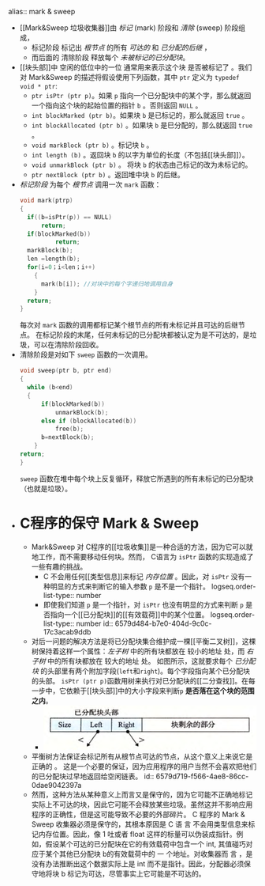 alias:: mark & sweep

- [[Mark&Sweep 垃圾收集器]]由 *标记* (mark) 阶段和 *清除* (sweep) 阶段组成，
	- 标记阶段 标记出 *根节点* 的所有 *可达的* 和 *已分配的后继* ，
	- 而后面的 清除阶段 释放每个 *未被标记的已分配块*。
- [[块头部]]中 空闲的低位中的一位 通常用来表示这个块 是否被标记了 。我们对 Mark&Sweep 的描述将假设使用下列函数，其中 `ptr` 定义为 `typedef void * ptr`:
	- `ptr isPtr (ptr p)`。如果 `p` 指向一个已分配块中的某个字，那么就返回一个指向这个块的起始位置的指针 `b` 。否则返回 `NULL` 。
	- `int blockMarked (ptr b)`。如果块 `b` 是已标记的，那么就返回 `true` 。
	- `int blockAllocated (ptr b)` 。如果块 `b` 是巳分配的，那么就返回 `true` 。
	- `void markBlock (ptr b)` 。标记块 `b` 。
	- `int length (b)` 。返回块 `b` 的以字为单位的长度（不包括[[块头部]]）。
	- `void unmarkBlock (ptr b)` 。 将块 `b` 的状态由己标记的改为未标记的。
	- `ptr nextBlock (ptr b)` 。返回堆中块 `b` 的后继。
- *标记阶段* 为每个 *根节点* 调用一次 `mark` 函数：
  ``` c
  void mark(ptrp)
  {
  	if((b=isPtr(p)) == NULL)
  		return;
  	if(blockMarked(b))
        	return;
  	markBlock(b);
  	len =length(b);
  	for(i=0；i<len；i++)
      {
  		mark(b[i]); //对块中的每个字递归地调用自身
      }
  	return;
  }
  ```
  每次对 `mark` 函数的调用都标记某个根节点的所有未标记并且可达的后继节点。
  在标记阶段的末尾，任何未标记的已分配块都被认定为是不可达的，是垃圾，可以在清除阶段回收。
- 清除阶段是对如下 `sweep` 函数的一次调用。 
  ``` c
  void sweep(ptr b, ptr end)
  {
  	while (b<end) 
  	{
  		if(blockMarked(b))
  			unmarkBlock(b);
  		else if (blockAllocated(b))
  			free(b);
  		b=nextBlock(b);
      }
  return;
  }
  ```
  `sweep` 函数在堆中每个块上反复循环，释放它所遇到的所有未标记的已分配块（也就是垃圾）。
- # C程序的保守 Mark & Sweep
	- Mark&Sweep 对 C程序的[[垃圾收集]]是一种合适的方法，因为它可以就地工作，而不需要移动任何块。然而， C语言为 `isPtr` 函数的实现造成了一些有趣的挑战。
		- C 不会用任何[[类型信息]]来标记 *内存位置* 。因此，对 `isPtr` 没有一种明显的方式来判断它的输入参数 `p` 是不是一个指针。
		  logseq.order-list-type:: number
		- 即使我们知道 `p` 是一个指针，对 `isPtr` 也没有明显的方式来判断 `p` 是否指向一个[[已分配块]]的[[有效载荷]]中的某个位置。
		  logseq.order-list-type:: number
		  id:: 6579d484-b7e0-404d-9c0c-17c3acab9ddb
	- 对后一问题的解决方法是将已分配块集合维护成一棵[[平衡二叉树]]，这棵树保持着这样一个属性：*左子树* 中的所有块都放在 较小的地址 处，而 *右子树* 中的所有块都放在 较大的地址 处。
	  如图所示，这就要求每个 *已分配块* 的头部里有两个附加字段(`left`和`right`)。每个字段指向某个已分配块的头部。
	  `isPtr (ptr p)`函数用树来执行对已分配块的[[二分查找]]。在每一步中，它依赖于[[块头部]]中的大小字段来判断`p` **是否落在这个块的范围之内**。
		- ![image.png](../assets/image_1702483331638_0.png)
	- 平衡树方法保证会标记所有从根节点可达的节点，从这个意义上来说它是正确的 。 这是一个必要的保证，因为应用程序的用户当然不会喜欢把他们的已分配块过早地返回给空闲链表。
	  id:: 6579d719-f566-4ae8-86cc-0dae9042397a
	- 然而，这种方法从某种意义上而言又是保守的，因为它可能不正确地标记实际上不可达的块，因此它可能不会释放某些垃圾。虽然这并不影响应用程序的正确性，但是这可能导致不必要的外部碎片。 C 程序的 Mark & Sweep 收集器必须是保守的，其根本原因是 C 语 言 不会用类型信息来标记内存位置。因此，像 1 吐或者 float 这样的标量可以伪装成指针。例如，假设某个可达的已分配块在它的有效载荷中包含一个 int, 其值碰巧对应于某个其他已分配块 b的有效载荷中的 一 个地址。对收集器而 言 ，是没有办法推断出这个数据实际上是 int 而不是指针。因此，分配器必须保守地将块 b 标记为可达，尽管事实上它可能是不可达的。